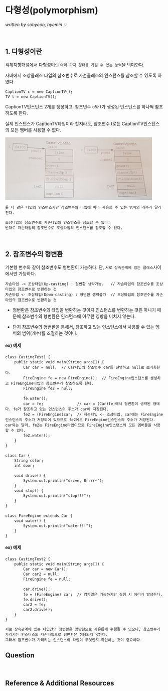 # 다형성(polymorphism)
*written by sohyeon, hyemin 💡*

<br>

## 1. 다형성이란
객체지향개념에서 다형성이란 `여러 가지 형태를 가질 수 있는 능력`을 의미한다.  

자바에서 조상클래스 타입의 참조변수로 자손클래스의 인스턴스를 참조할 수 있도록 하였다.  

```
CaptionTV c = new CaptionTV();
TV t = new CaptionTV();
```
CaptionTV인스턴스 2개를 생성하고, 참조변수 c와 t가 생성된 인스턴스를 하나씩 참조하도록 한다.  

실제 인스턴스가 CaptionTV타입이라 할지라도, 참조변수 t로는 CaptionTV인스턴스의 모든 멤버를 사용할 수 없다.  

<img src="./resources/polymorphism.jpeg" height="200px" align="center">

`둘 다 같은 타입의 인스턴스지만 참조변수의 타입에 따라 사용할 수 있는 멤버의 개수가 달라진다.`

```
조상타입의 참조변수로 자손타입의 인스턴스를 참조할 수 있다.
반대로 자손타입의 참조변수로 조상타입의 인스턴스를 참조할 수 없다.
```
<br>

## 2. 참조변수의 형변환
기본형 변수와 같이 참조변수도 형변환이 가능하다. 단, `서로 상속관계에 있는 클래스`사이에서만 가능하다. 

```
자손타입 -> 조상타입(Up-casting) : 형변환 생략가능.   // 자손타입의 참조변수를 조상타입의 참조변수로 변환하는 것
자손타입 <- 조상타입(Down-casting) : 형변환 생략불가  // 조상타입의 참조변수를 자손타입의 참조변수로 변환하는 것
```
* 형변환은 참조변수의 타입을 변환하는 것이지 인스턴스를 변환하는 것은 아니기 때문에 참조변수의 형변환은 인스턴스에 아무런 영향을 미치지 않는다.  

* 단지 참조변수의 형변환을 통해서, 참조하고 있는 인스턴스에서 사용할 수 있는 멤버의 범위(개수)를 조절하는 것이다.  

#### ex) 예제
```
class CastingTest1 {
    public static void main(String args[]) {
        Car car = null;  // Car타입의 참조변수 car를 선언하고 null로 초기화한다.
        FireEngine fe = new FireEngine();  // FireEngine인스턴스를 생성하고 FireEngine타입의 참조변수가 참조하도록 한다.
        FireEngine fe2 = null;

        fe.water();
        car = fe;               // car = (Car)fe;에서 형변환이 생략된 형태다. fe가 참조하고 있는 인스턴스의 주소가 car에 저장된다. 
        fe2 = (FireEngine)car;  // 자손타입 <- 조상타입, car에는 FireEngine인스턴스의 주소가 저장되어 있으므로 fe2에도 FireEngine인스턴스의 주소가 저장된다. car와는 달리, fe2는 FireEngine타입이므로 FireEngine인스턴스의 모든 멤버들을 사용할 수 있다.
        fe2.water();
    }
}

class Car {
    String color;
    int door;

    void drive() {
        System.out.println("drive, Brrrr~");    
    }
    void stop() {
        System.out.println("stop!!!");
    }
}

class FireEngine extends Car {
    void water() {
        System.out.println("water!!!");
    }
}
```
#### ex) 예제
```
class CastingTest2 {
    public static void main(String args[]) {
        Car car = new Car();
        Car car2 = null;
        FireEngine fe = null;
    
        car.drive();
        fe = (FireEngine) car;  // 컴파일은 가능하지만 실행 시 에러가 발생한다.
        fe.drive();
        car2 = fe;
        car2.drive();
    }
}
```

```
서로 상속관계에 있는 타입간의 형변환은 양방향으로 자유롭게 수행될 수 있으나, 참조변수가 가리키는 인스터스의 자손타입으로 형변환은 허용되지 않는다.
그래서 참조변수가 가리키는 인스턴스의 타입이 무엇인지 확인하는 것이 중요하다.
```

## Question

<br>

## Reference & Additional Resources

